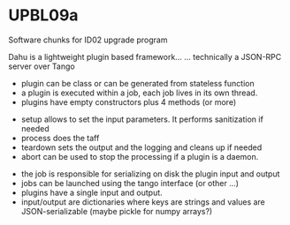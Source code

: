 UPBL09a
=======

Software chunks for ID02 upgrade program

Dahu is a lightweight plugin based framework...
   ... technically a JSON-RPC server over Tango
* plugin can be class or can be generated from stateless function
* a plugin is executed within a job, each job lives in its own thread.
* plugins have empty constructors plus 4 methods (or more) 
 - setup allows to set the input parameters. It performs sanitization if needed
 - process does the taff
 - teardown sets the output and the logging and cleans up if needed
 - abort can be used to stop the processing if a plugin is a daemon.
* the job is responsible for serializing on disk the plugin input and output  
* jobs can be launched using the tango interface (or other ...)
* plugins have a single input and output.
* input/output are dictionaries where keys are strings and values are JSON-serializable (maybe pickle for numpy arrays?)
 
